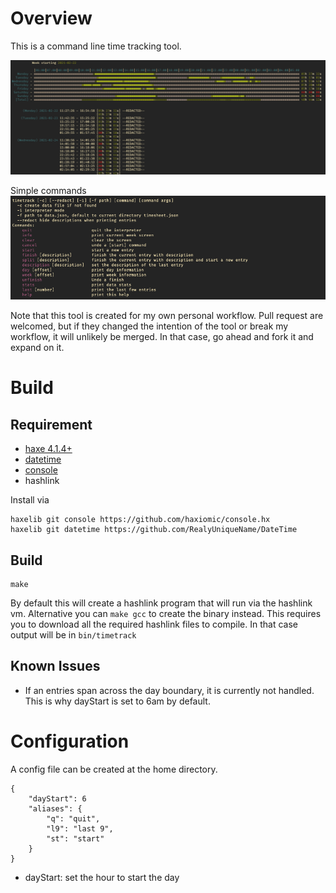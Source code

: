 # Overview

This is a command line time tracking tool.

![heatmap](https://github.com/ZwodahS/timetrack/blob/master/img/heatmap.png)

Simple commands
![commands](https://github.com/ZwodahS/timetrack/blob/master/img/commands.png)

Note that this tool is created for my own personal workflow.
Pull request are welcomed, but if they changed the intention of the tool or break my workflow, it will unlikely be merged.
In that case, go ahead and fork it and expand on it.

# Build

## Requirement

- [haxe 4.1.4+](https://haxe.org/download/version/4.1.4/)
- [datetime](https://github.com/RealyUniqueName/DateTime)
- [console](https://github.com/haxiomic/console.hx)
- hashlink

Install via
```
haxelib git console https://github.com/haxiomic/console.hx
haxelib git datetime https://github.com/RealyUniqueName/DateTime
```

## Build

```
make
```
By default this will create a hashlink program that will run via the hashlink vm.
Alternative you can `make gcc` to create the binary instead.
This requires you to download all the required hashlink files to compile.
In that case output will be in `bin/timetrack`

## Known Issues

- If an entries span across the day boundary, it is currently not handled. This is why dayStart is set to 6am by default.

# Configuration

A config file can be created at the home directory.

```
{
    "dayStart": 6
    "aliases": {
        "q": "quit",
        "l9": "last 9",
        "st": "start"
    }
}
```

- dayStart: set the hour to start the day

